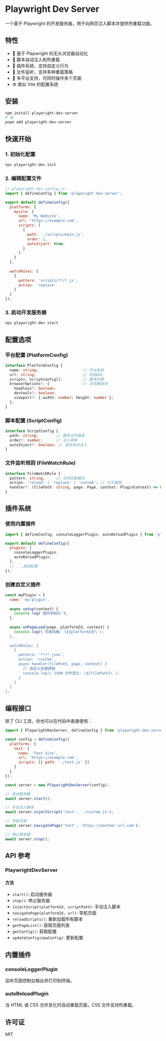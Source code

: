 # Playwright Dev Server

一个基于 Playwright 的开发服务器，用于向网页注入脚本并提供热重载功能。

## 特性

- 🚀 基于 Playwright 的无头浏览器自动化
- 📝 脚本自动注入和热重载
- 🔌 插件系统，支持自定义行为
- 👀 文件监听，支持多种重载策略
- 🎯 多平台支持，可同时操作多个页面
- ⚙️ 类似 Vite 的配置系统

## 安装

```bash
npm install playwright-dev-server
# 或
pnpm add playwright-dev-server
```

## 快速开始

### 1. 初始化配置

```bash
npx playwright-dev init
```

### 2. 编辑配置文件

```javascript
// playwright-dev.config.js
import { defineConfig } from 'playwright-dev-server';

export default defineConfig({
  platforms: {
    mysite: {
      name: 'My Website',
      url: 'https://example.com',
      scripts: [
        {
          path: './scripts/main.js',
          order: 1,
          autoInject: true,
        }
      ]
    }
  },
  
  watchRules: [
    {
      pattern: 'scripts/**/*.js',
      action: 'replace'
    }
  ]
});
```

### 3. 启动开发服务器

```bash
npx playwright-dev start
```

## 配置选项

### 平台配置 (PlatformConfig)

```typescript
interface PlatformConfig {
  name: string;                    // 平台名称
  url: string;                     // 初始URL
  scripts: ScriptConfig[];         // 脚本列表
  browserOptions?: {               // 浏览器选项
    headless?: boolean;
    devtools?: boolean;
    viewport?: { width: number; height: number };
  };
}
```

### 脚本配置 (ScriptConfig)

```typescript
interface ScriptConfig {
  path: string;        // 脚本文件路径
  order?: number;      // 注入顺序
  autoInject?: boolean; // 是否自动注入
}
```

### 文件监听规则 (FileWatchRule)

```typescript
interface FileWatchRule {
  pattern: string;     // 文件匹配模式
  action: 'reload' | 'replace' | 'custom'; // 行为类型
  handler?: (filePath: string, page: Page, context: PluginContext) => Promise<void>;
}
```

## 插件系统

### 使用内置插件

```javascript
import { defineConfig, consoleLoggerPlugin, autoReloadPlugin } from 'playwright-dev-server';

export default defineConfig({
  plugins: [
    consoleLoggerPlugin,
    autoReloadPlugin,
  ],
  // ...其他配置
});
```

### 创建自定义插件

```javascript
const myPlugin = {
  name: 'my-plugin',
  
  async setup(context) {
    console.log('插件初始化');
  },
  
  async onPageLoad(page, platformId, context) {
    console.log(\`页面加载: \${platformId}\`);
  },
  
  watchRules: [
    {
      pattern: '**/*.json',
      action: 'custom',
      async handler(filePath, page, context) {
        // 自定义处理逻辑
        console.log(\`JSON 文件变化: \${filePath}\`);
      }
    }
  ]
};
```

## 编程接口

除了 CLI 工具，你也可以在代码中直接使用：

```javascript
import { PlaywrightDevServer, defineConfig } from 'playwright-dev-server';

const config = defineConfig({
  platforms: {
    test: {
      name: 'Test Site',
      url: 'https://example.com',
      scripts: [{ path: './test.js' }]
    }
  }
});

const server = new PlaywrightDevServer(config);

// 启动服务器
await server.start();

// 手动注入脚本
await server.injectScript('test', './custom.js');

// 导航页面
await server.navigatePage('test', 'https://another-url.com');

// 停止服务器
await server.stop();
```

## API 参考

### PlaywrightDevServer

#### 方法

- `start()`: 启动服务器
- `stop()`: 停止服务器
- `injectScript(platformId, scriptPath)`: 手动注入脚本
- `navigatePage(platformId, url)`: 导航页面
- `reloadScripts()`: 重新加载所有脚本
- `getPageList()`: 获取页面列表
- `getConfig()`: 获取配置
- `updateConfig(newConfig)`: 更新配置

## 内置插件

### consoleLoggerPlugin

监听页面控制台输出并打印到终端。

### autoReloadPlugin

当 HTML 或 CSS 文件变化时自动重载页面，CSS 文件支持热重载。

## 许可证

MIT